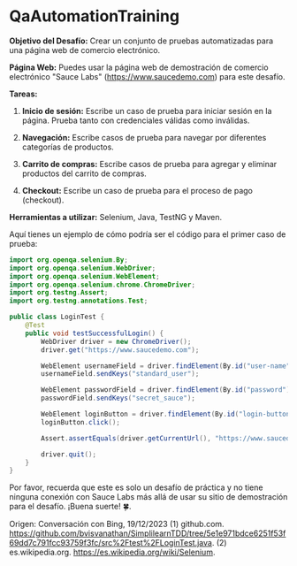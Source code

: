 # QaAutomationTraining

**Objetivo del Desafío:** Crear un conjunto de pruebas automatizadas para una página web de comercio electrónico.

**Página Web:** Puedes usar la página web de demostración de comercio electrónico "Sauce Labs" (https://www.saucedemo.com) para este desafío.

**Tareas:**

1. **Inicio de sesión:** Escribe un caso de prueba para iniciar sesión en la página. Prueba tanto con credenciales válidas como inválidas.

2. **Navegación:** Escribe casos de prueba para navegar por diferentes categorías de productos.

3. **Carrito de compras:** Escribe casos de prueba para agregar y eliminar productos del carrito de compras.

4. **Checkout:** Escribe un caso de prueba para el proceso de pago (checkout).

**Herramientas a utilizar:** Selenium, Java, TestNG y Maven.

Aquí tienes un ejemplo de cómo podría ser el código para el primer caso de prueba:

```java
import org.openqa.selenium.By;
import org.openqa.selenium.WebDriver;
import org.openqa.selenium.WebElement;
import org.openqa.selenium.chrome.ChromeDriver;
import org.testng.Assert;
import org.testng.annotations.Test;

public class LoginTest {
    @Test
    public void testSuccessfulLogin() {
        WebDriver driver = new ChromeDriver();
        driver.get("https://www.saucedemo.com");

        WebElement usernameField = driver.findElement(By.id("user-name"));
        usernameField.sendKeys("standard_user");

        WebElement passwordField = driver.findElement(By.id("password"));
        passwordField.sendKeys("secret_sauce");

        WebElement loginButton = driver.findElement(By.id("login-button"));
        loginButton.click();

        Assert.assertEquals(driver.getCurrentUrl(), "https://www.saucedemo.com/inventory.html");

        driver.quit();
    }
}
```

Por favor, recuerda que este es solo un desafío de práctica y no tiene ninguna conexión con Sauce Labs más allá de usar su sitio de demostración para el desafío. ¡Buena suerte! 🍀.

Origen: Conversación con Bing, 19/12/2023
(1) github.com. https://github.com/bvisvanathan/SimplilearnTDD/tree/5e1e971bdce6251f53f69dd7c791fcc93759f3fc/src%2Ftest%2FLoginTest.java.
(2) es.wikipedia.org. https://es.wikipedia.org/wiki/Selenium.
